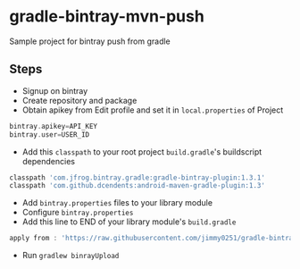 # gradle-bintray-mvn-push
Sample project for bintray push from gradle

Steps
-----

-   Signup on bintray  
-   Create repository and package
-   Obtain apikey from Edit profile and set it in `local.properties` of Project

```groovy
bintray.apikey=API_KEY
bintray.user=USER_ID
```

-   Add this `classpath` to your root project `build.gradle`'s buildscript dependencies

```groovy
classpath 'com.jfrog.bintray.gradle:gradle-bintray-plugin:1.3.1'
classpath 'com.github.dcendents:android-maven-gradle-plugin:1.3'
```

-   Add `bintray.properties` files to your library module
-   Configure `bintray.properties`
-   Add this line to END of your library module's `build.gradle`

```groovy
apply from : 'https://raw.githubusercontent.com/jimmy0251/gradle-bintray-mvn-push/master/gradle-mvn-push.gradle'
```

-   Run `gradlew binrayUpload`
